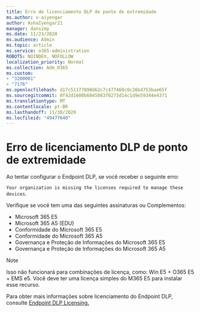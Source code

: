 ```yaml
---
title: Erro de licenciamento DLP de ponto de extremidade
ms.author: v-aiyengar
author: AshaIyengar21
manager: dansimp
ms.date: 11/23/2020
ms.audience: Admin
ms.topic: article
ms.service: o365-administration
ROBOTS: NOINDEX, NOFOLLOW
localization_priority: Normal
ms.collection: Adm_O365
ms.custom:
- "3200001"
- "7176"
ms.openlocfilehash: d17c51177898d62c7c477460c8c26b4753bae65f
ms.sourcegitcommit: 0f42d1600b6845083f0273d14c1d9e59344e4371
ms.translationtype: MT
ms.contentlocale: pt-BR
ms.lasthandoff: 11/30/2020
ms.locfileid: "49477640"
---
```

# <a name="endpoint-dlp-licensing-error"></a>Erro de licenciamento DLP de ponto de extremidade

Ao tentar configurar o Endpoint DLP, se você receber o seguinte erro:

`Your organization is missing the licenses required to manage these devices`.

Verifique se você tem uma das seguintes assinaturas ou Complementos:

- Microsoft 365 E5
- Microsoft 365 A5 (EDU)
- Conformidade do Microsoft 365 E5
- Conformidade do Microsoft 365 A5
- Governança e Proteção de Informações do Microsoft 365 E5
- Governança e Proteção de Informações do Microsoft 365 A5

> [!NOTE]
> Isso não funcionará para combinações de licença, como: Win E5 + O365 E5 + EMS e5. Você deve ter uma licença simples do M365 E5 para instalar esse recurso.

Para obter mais informações sobre licenciamento do Endpoint DLP, consulte [Endpoint DLP Licensing.](https://docs.microsoft.com/microsoft-365/compliance/endpoint-dlp-getting-started#onboarding-devices-into-device-management)
